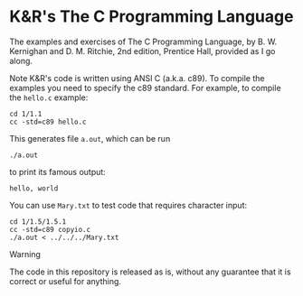 # K&R's The C Programming Language

The examples and exercises of The C Programming Language, by B. W. Kernighan and
D. M. Ritchie, 2nd edition, Prentice Hall, provided as I go along.

Note K&R's code is written using ANSI C (a.k.a. c89). To compile the examples
you need to specify the c89 standard. For example, to compile the `hello.c`
example:

```
cd 1/1.1
cc -std=c89 hello.c
```

This generates file `a.out`, which can be run

```
./a.out
```

to print its famous output:

```
hello, world
```

You can use `Mary.txt` to test code that requires character input:

```
cd 1/1.5/1.5.1
cc -std=c89 copyio.c
./a.out < ../../../Mary.txt
```

> [!WARNING]
> The code in this repository is released as is, without any guarantee that it
> is correct or useful for anything.
